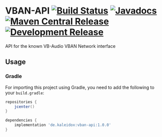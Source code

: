 # VBAN-API [![Build Status](https://github.com/burdoto/VBAN-API/workflows/Build%20Tests/badge.svg)](https://github.com/burdoto/VBAN-API/actions) [![Javadocs](http://javadoc.io/badge/de.kaleidox/vban-api.svg)](http://javadoc.io/doc/de.kaleidox/vban-api) [![Maven Central Release](https://maven-badges.herokuapp.com/maven-central/de.kaleidox/vban-api/badge.svg)](https://maven-badges.herokuapp.com/maven-central/de.kaleidox/vban-api) [![Development Release](https://jitpack.io/v/burdoto/VBAN-API.svg)](https://jitpack.io/#burdoto/VBAN-API)
API for the known VB-Audio VBAN Network interface


## Usage

### Gradle
For importing this project using Gradle, you need to add the following to your `build.gradle`:
```groovy
repositories {
    jcenter()
}

dependencies {
    implementation 'de.kaleidox:vban-api:1.0.0'
}
```
